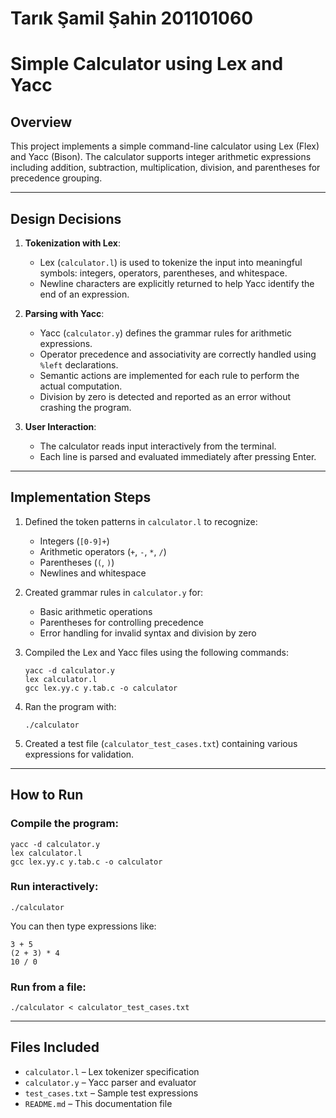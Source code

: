# Tarık Şamil Şahin 201101060
# Simple Calculator using Lex and Yacc

## Overview

This project implements a simple command-line calculator using Lex (Flex) and Yacc (Bison). The calculator supports integer arithmetic expressions including addition, subtraction, multiplication, division, and parentheses for precedence grouping.

---

## Design Decisions

1. **Tokenization with Lex**: 
   - Lex (`calculator.l`) is used to tokenize the input into meaningful symbols: integers, operators, parentheses, and whitespace.
   - Newline characters are explicitly returned to help Yacc identify the end of an expression.

2. **Parsing with Yacc**: 
   - Yacc (`calculator.y`) defines the grammar rules for arithmetic expressions.
   - Operator precedence and associativity are correctly handled using `%left` declarations.
   - Semantic actions are implemented for each rule to perform the actual computation.
   - Division by zero is detected and reported as an error without crashing the program.

3. **User Interaction**:
   - The calculator reads input interactively from the terminal.
   - Each line is parsed and evaluated immediately after pressing Enter.

---

## Implementation Steps

1. Defined the token patterns in `calculator.l` to recognize:
   - Integers (`[0-9]+`)
   - Arithmetic operators (`+`, `-`, `*`, `/`)
   - Parentheses (`(`, `)`)
   - Newlines and whitespace

2. Created grammar rules in `calculator.y` for:
   - Basic arithmetic operations
   - Parentheses for controlling precedence
   - Error handling for invalid syntax and division by zero

3. Compiled the Lex and Yacc files using the following commands:
   ```
   yacc -d calculator.y
   lex calculator.l
   gcc lex.yy.c y.tab.c -o calculator
   ```

4. Ran the program with:
   ```
   ./calculator
   ```

5. Created a test file (`calculator_test_cases.txt`) containing various expressions for validation.

---

## How to Run

### Compile the program:

```
yacc -d calculator.y
lex calculator.l
gcc lex.yy.c y.tab.c -o calculator
```

### Run interactively:

```
./calculator
```

You can then type expressions like:
```
3 + 5
(2 + 3) * 4
10 / 0
```

### Run from a file:

```
./calculator < calculator_test_cases.txt
```

---

## Files Included

- `calculator.l` – Lex tokenizer specification
- `calculator.y` – Yacc parser and evaluator
- `test_cases.txt` – Sample test expressions
- `README.md` – This documentation file

